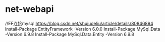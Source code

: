# net-webapi
 //EF连接mysql https://blog.csdn.net/shujudeliu/article/details/80846894
   Install-Package EntityFramework -Version 6.0.0
   Install-Package MySql.Data -Version 6.9.8
   Install-Package MySql.Data.Entity -Version 6.9.8
